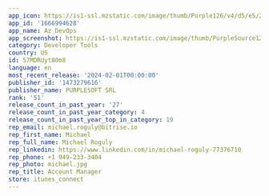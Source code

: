 ```yaml
---
app_icon: https://is1-ssl.mzstatic.com/image/thumb/Purple126/v4/d5/e5/20/d5e520f2-bd36-17ed-596a-0c3ed6ddb21f/AppIcon-0-0-1x_U007emarketing-0-7-0-85-220.png/1024x1024bb.png
app_id: '1666994628'
app_name: Az DevOps
app_screenshot: https://is1-ssl.mzstatic.com/image/thumb/PurpleSource126/v4/5a/ce/06/5ace0640-0075-3dc2-675b-f49d93f5007e/6d5cf3f5-b9a4-4ce2-a160-dc1371c89d3e_1.png/1284x2778bb.png
category: Developer Tools
country: US
id: 57MDRUyt80m8
language: en
most_recent_release: '2024-02-01T00:00:00'
publisher_id: '1473279616'
publisher_name: PURPLESOFT SRL
rank: '51'
release_count_in_past_year: '27'
release_count_in_past_year_category: 4
release_count_in_past_year_top_in_category: 19
rep_email: michael.roguly@bitrise.io
rep_first_name: Michael
rep_full_name: Michael Roguly
rep_linkedin: https://www.linkedin.com/in/michael-roguly-77376710
rep_phone: +1 949-233-3404
rep_photo: michael.jpg
rep_title: Account Manager
store: itunes_connect
---
```

